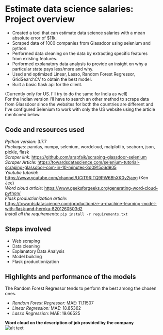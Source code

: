 # Estimate data science salaries: Project overview
* Created a tool that can estimate data science salaries with a mean absolute error of $11k.  
* Scraped data of 1000 companies from Glassdoor using selenium and python.  
* Performed data cleaning on the data by extracting specific features from existing features.  
* Performed explanatory data analysis to provide an insight on why a particular state pays less/more and why.  
* Used and optimized Linear, Lasso, Random Forest Regressor, GridSearchCV to obtain the best model.  
* Built a basic flask api for the client.  

(Currently only for US. I'll try to do the same for India as well)  
For the Indian version I'll have to search an other method to scrape data from Glassdoor since the websites for both the countries are different and I've configured Selenium to work with only the US website using the article mentioned below.  

## **Code and resources used**
*Python version:* 3.7.7  
*Packages:* pandas, numpy, selenium, wordcloud, matplotlib, seaborn, json, pickle, flask  
*Scraper link:* https://github.com/arapfaik/scraping-glassdoor-selenium  
*Scraper Article:* https://towardsdatascience.com/selenium-tutorial-scraping-glassdoor-com-in-10-minutes-3d0915c6d905  
*Youtube tutorial:* https://www.youtube.com/channel/UCiT9RITQ9PW6BhXK0y2jaeg (Ken Jee)  
*Word cloud article:* https://www.geeksforgeeks.org/generating-word-cloud-python/  
*Flask productionization article:* https://towardsdatascience.com/productionize-a-machine-learning-model-with-flask-and-heroku-8201260503d2  
*Install all the requirements:* ```pip install -r requirements.txt```
## **Steps involved**
* Web scraping  
* Data cleaning  
* Explanatory Data Analysis  
* Model building  
* Flask productionization

## Highlights and performance of the models
The Random Forest Regressor tends to perform the best among the chosen ones.
*  *Random Forest Regressor:* MAE: 11.11507
*  *Linear Regression:* MAE: 18.85362
*  *Lasso Regression:* MAE: 19.66525

**Word cloud on the description of job provided by the company**  
![alt text](https://github.com/shashanks33/ds_salary_project/blob/master/datacloud2.png "Word cloud on the description of job provided by the company")
